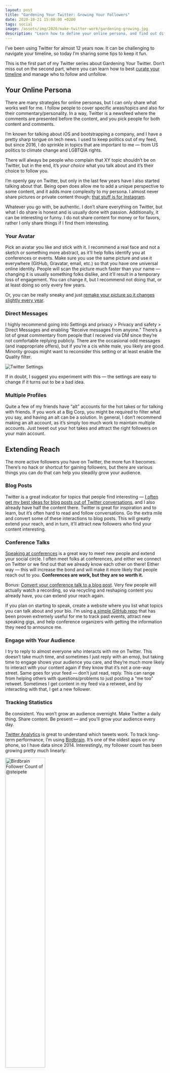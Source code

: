 ```yaml
---
layout: post
title: "Gardening Your Twitter: Growing Your Followers"
date: 2020-10-21 15:00:00 +0200
tags: social
image: /assets/img/2020/make-twitter-work/gardening-growing.jpg
description: "Learn how to define your online persona, and find out different ways to increase your reach. This is the second part of my Twitter series about Gardening Your Twitter."
---
```


I’ve been using Twitter for almost 12 years now. It can be challenging to navigate your timeline, so today I’m sharing some tips to keep it fun.

This is the first part of my Twitter series about Gardening Your Twitter. Don’t miss out on the second part, where you can learn how to best [curate your timeline](/posts/curating-your-twitter-timeline/) and manage who to follow and unfollow.

## Your Online Persona

There are many strategies for online personas, but I can only share what works well for me. I follow people to cover specific areas/topics and also for their commentary/personality. In a way, Twitter is a newsfeed where the comments are presented before the content, and you pick people for both content and comments.

I’m known for talking about iOS and bootstrapping a company, and I have a pretty sharp tongue on tech news. I used to keep politics out of my feed, but since 2016, I do sprinkle in topics that are important to me — from US politics to climate change and LGBTQIA rights.

There will always be people who complain that XY topic shouldn’t be on Twitter, but in the end, it’s *your choice* what you talk about and it’s their choice to follow you.

I’m openly gay on Twitter, but only in the last few years have I also started talking about that. Being open does allow me to add a unique perspective to some content, and it adds more complexity to my persona. I almost never share pictures or private content though; [that stuff is for Instagram](https://www.instagram.com/sportg33k/).

Whatever you go with, be authentic. I don’t share everything on Twitter, but what I do share is honest and is usually done with passion. Additionally, it can be interesting or funny. I do not share content for money or for favors, rather I only share things if I find them interesting.

### Your Avatar

Pick an avatar you like and stick with it. I recommend a real face and not a sketch or something more abstract, as it’ll help folks identify you at conferences or events. Make sure you use the same picture and use it everywhere (GitHub, Gravatar, email, etc.) so that you have one universal online identity. People will scan the picture much faster than your name — changing it is usually something folks dislike, and it’ll result in a temporary loss of engagement. You can change it, but I recommend not doing that, or at least doing so only every few years.

Or, you can be really sneaky and just [remake your picture so it changes slightly every year](https://krausefx.com/blog/continuous-delivery-for-your-profile-picture).

### Direct Messages

I highly recommend going into Settings and privacy > Privacy and safety > Direct Messages and enabling “Receive messages from anyone.” There’s a lot of great commentary from people that I received via DM since they’re not comfortable replying publicly. There are the occasional odd messages (and inappropriate offers), but if you’re a cis white male, you likely are good. Minority groups might want to reconsider this setting or at least enable the Quality filter.

![Twitter Settings](/assets/img/2020/make-twitter-work/settings.png)

If in doubt, I suggest you experiment with this — the settings are easy to change if it turns out to be a bad idea.

### Multiple Profiles

Quite a few of my friends have “alt” accounts for the hot takes or for talking with friends. If you work at a Big Corp, you might be required to filter what you say, and having an alt can be a solution. In general, I don’t recommend making an alt account, as it’s simply too much work to maintain multiple accounts. Just tweet out your hot takes and attract the right followers on your main account.

## Extending Reach

The more active followers you have on Twitter, the more fun it becomes. There’s no hack or shortcut for gaining followers, but there are various things you can do that can help you steadily grow your audience.

### Blog Posts

Twitter is a great indicator for topics that people find interesting — [I often get my best ideas for blog posts out of Twitter conversations](https://twitter.com/steipete/status/1297956386836566016), and I also already have half the content there. Twitter is great for inspiration and to learn, but it’s often hard to read and follow conversations. Go the extra mile and convert some of these interactions to blog posts. This will greatly extend your reach, and in turn, it’ll attract new followers who find your content interesting.

### Conference Talks

[Speaking at conferences](https://steipete.tv/) is a great way to meet new people and extend your social circle. I often meet folks at conferences, and either we connect on Twitter or we find out that we already know each other on there! Either way — this will increase the bond and will make it more likely that people reach out to you. **Conferences are work, but they are so worth it.** 

Bonus: [Convert your conference talk to a blog post](https://pspdfkit.com/blog/2018/binary-frameworks-swift/). Very few people will actually watch a recording, so via recycling and reshaping content you already have, you can extend your reach again.

If you plan on starting to speak, create a website where you list what topics you can talk about and your bio. I’m using [a simple GitHub repo](https://github.com/steipete/speaking) that has been proven extremely useful for me to track past events, attract new speaking gigs, and help conference organizers with getting the information they need to announce me.

### Engage with Your Audience

I try to reply to almost everyone who interacts with me on Twitter. This doesn’t take much time, and sometimes I just reply with an emoji, but taking time to engage shows your audience you care, and they’re much more likely to interact with your content again if they know that it’s not a one-way street. Same goes for your feed — don’t just read, reply. This can range from helping others with questions/problems to just posting a “me too” retweet. Sometimes I get content in my feed via a retweet, and by interacting with that, I get a new follower.

### Tracking Statistics

Be consistent. You won’t grow an audience overnight. Make Twitter a daily thing. Share content. Be present — and you’ll grow your audience every day.

[Twitter Analytics](https://analytics.twitter.com/) is great to understand which tweets work. To track long-term performance, I’m using [Birdbrain](http://birdbrainapp.com/). It’s one of the oldest apps on my phone, so I have data since 2014. Interestingly, my follower count has been growing pretty much linearly:

<img src="/assets/img/2020/make-twitter-work/follower.png" alt="Birdbrain Follower Count of @steipete" width="50%">

## Tweets that Work

I do share a lot of news articles. I often just quote something interesting from the news if it doesn’t need strong commentary, but the inclusion of a pull quote helps show that it’s worth reading.

The tweets that are the most engaging, however, usually are original content, particularly in context with your audience and topics of interest. Here are some of my top performing tweets from the last few months, with about 80K–450K impressions each. Sometimes it’s the [ridiculous tweets that explode](https://twitter.com/steipete/status/1310331623729229827), and sometimes you [don’t need words](https://twitter.com/steipete/status/1306884214252613632?s=20). It also can be news commentary if the comment [really nails it](https://twitter.com/steipete/status/1288151223028322304) or just [really fits](https://twitter.com/steipete/status/1281547449660825601).

{% twitter https://twitter.com/steipete/status/1313864628967964672?s=21 %}

{% twitter https://twitter.com/steipete/status/1317061856901570560?s=20 %}

### Using Threads

Lately I’ve been using more and more threads to connect tweets over time — this has been proven to be really great, as it immediately gives people context, they can read more, and the official Twitter client also usually shows 2–3 tweets in a thread, giving you more “space” in the timeline. Here’s an example:

{% twitter https://twitter.com/steipete/status/1277623561604214784 %}

## Curating Your Timeline

Who you follow defines your Twitter experience. Learn how you can curate your Twitter timeline to keep it fun and interesting by reading [the second part of this series](/posts/curating-your-twitter-timeline/).

## Addendum: Building Personal Brands for Introverts

I gave a talk at UIKonf in Berlin in 2018 about Building Personal Brands for Introverts. This talk is still highly relevant and goes even deeper into defining your online identity. Check it out if you want to know more.

<iframe width="560" height="315" src="https://www.youtube-nocookie.com/embed/0c6izSzP-KQ" frameborder="0" allow="accelerometer; autoplay; clipboard-write; encrypted-media; gyroscope; picture-in-picture" allowfullscreen></iframe>